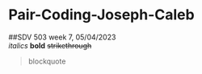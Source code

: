 # Pair-Coding-Joseph-Caleb<br>
##SDV 503 week 7, 05/04/2023<br>
*italics*
**bold**
~~strikethrough~~<br>
> blockquote
